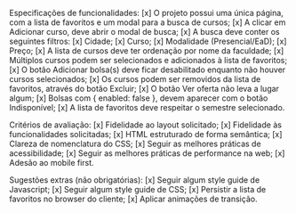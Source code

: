 <!-- - instalar Vue -->
<!-- - instalar API de db.json no data -->
<!-- - criar pagina blank  -->
<!-- - criar modal de busca -->
<!-- - criar busca por  -->
<!-- -- cidade, 
-- curso, 
-- modalidade -->
<!-- -- preço -->
<!-- - criar modal  -->
<!-- - bug: varias cidades com mesmo nome -->
<!-- - acertar botao de adicionar (disabled) -->
<!-- - ordenacao da listagem do modal por nome da faculdade -->
<!-- - adicionar itens aos favoritos
- remover itens dos favoritos -->
<!-- - criar listagem de cursos -->
<!-- - criar filtragem de favoritos -->
<!-- - estilizar a pagina
- estilizar modal de busca -->
<!-- - persistir -->
<!-- - footer mobile
- documentar -->

Especificações de funcionalidades:
[x] O projeto possui uma única página, com a lista de favoritos e um modal para a busca de cursos;
[x] A clicar em Adicionar curso, deve abrir o modal de busca;
[x] A busca deve conter os seguintes filtros:
[x] Cidade;
[x] Curso;
[x] Modalidade (Presencial/EaD);
[x] Preço;
[x] A lista de cursos deve ter ordenação por nome da faculdade;
[x] Múltiplos cursos podem ser selecionados e adicionados à lista de favoritos;
[x] O botão Adicionar bolsa(s) deve ficar desabilitado enquanto não houver cursos selecionados;
[x] Os cursos podem ser removidos da lista de favoritos, através do botão Excluir;
[x] O botão Ver oferta não leva a lugar algum;
[x] Bolsas com { enabled: false }, devem aparecer com o botão Indisponível;
[x] A lista de favoritos deve respeitar o semestre selecionado.



Critérios de avaliação:
[x] Fidelidade ao layout solicitado;
[x] Fidelidade às funcionalidades solicitadas;
[x] HTML estruturado de forma semântica;
[x] Clareza de nomenclatura do CSS;
[x] Seguir as melhores práticas de acessibilidade;
[x] Seguir as melhores práticas de performance na web;
[x] Adesão ao mobile first.


Sugestões extras (não obrigatórias):
[x] Seguir algum style guide de Javascript;
[x] Seguir algum style guide de CSS;
[x] Persistir a lista de favoritos no browser do cliente;
[x] Aplicar animações de transição.



<!-- Bugs
[ ] Ao voltar do LocalStorage, na primeira interação, a lista de favoritos (legada) é sobreescrita.
[x] Filtro modalidade --presencial não funciona.
[x] Filtro de modalidade permite ser checked nas duas opcoes -->


